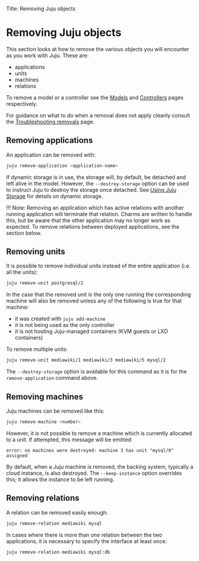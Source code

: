 Title: Removing Juju objects

# Removing Juju objects

This section looks at how to remove the various objects you will encounter as
you work with Juju. These are:

 - applications
 - units
 - machines
 - relations
 
To remove a model or a controller see the [Models][models] and
[Controllers][controllers] pages respectively.

For guidance on what to do when a removal does not apply cleanly consult the
[Troubleshooting removals][troubleshooting-removals] page.

## Removing applications

An application can be removed with:

```bash
juju remove-application <application-name>
```

If dynamic storage is in use, the storage will, by default, be detached and
left alive in the model. However, the `--destroy-storage` option can be used to
instruct Juju to destroy the storage once detached. See
[Using Juju Storage][charms-storage] for details on dynamic storage.

!!! Note: 
    Removing an application which has active relations with another running
    application will terminate that relation. Charms are written to handle
    this, but be aware that the other application may no longer work as
    expected. To remove relations between deployed applications, see the
    section below.

## Removing units

It is possible to remove individual units instead of the entire application
(i.e. all the units):

```bash
juju remove-unit postgresql/2
```

In the case that the removed unit is the only one running the corresponding
machine will also be removed unless any of the following is true for that
machine:

 - it was created with `juju add-machine`
 - it is not being used as the only controller
 - it is not hosting Juju-managed containers (KVM guests or LXD containers) 

To remove multiple units:

```bash
juju remove-unit mediawiki/1 mediawiki/3 mediawiki/5 mysql/2
```

The `--destroy-storage` option is available for this command as it is for the
`remove-application` command above.

## Removing machines

Juju machines can be removed like this:

```bash
juju remove-machine <number>
```

However, it is not possible to remove a machine which is currently allocated
to a unit. If attempted, this message will be emitted:

```no-highlight
error: no machines were destroyed: machine 3 has unit "mysql/0" assigned
```

By default, when a Juju machine is removed, the backing system, typically a
cloud instance, is also destroyed. The `--keep-instance` option overrides this;
it allows the instance to be left running.

## Removing relations

A relation can be removed easily enough:

```bash
juju remove-relation mediawiki mysql
```

In cases where there is more than one relation between the two applications, it
is necessary to specify the interface at least once:

```bash
juju remove-relation mediawiki mysql:db
```


<!-- LINKS-->

[controllers]: ./controllers.html
[models]: ./models.html
[charms-storage]: ./charms-storage.html
[troubleshooting-removals]: ./troubleshooting-removals.html

